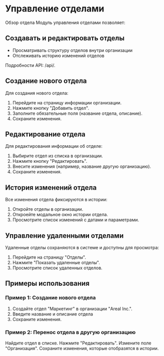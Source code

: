# Управление отделами
Обзор отдела
Модуль управления отделами позволяет:

## Создавать и редактировать отделы
- Просматривать структуру отделов внутри организации
- Отслеживать историю изменений отделов

Подробности API: /api/.
## Создание нового отдела
Для создания нового отдела:

1. Перейдите на страницу информации организации.
2. Нажмите кнопку "Добавить отдел".
3. Заполните обязательные поля (название отдела, описание).
4. Сохраните изменения.

## Редактирование отдела
Для редактирования информации об отделе:

1. Выбирите отдел из списка в организации.
2. Нажмите кнопку "Редактировать".
3. Внесите изменения (например, название другую организацию).
4. Сохраните изменения.

## История изменений отдела
Все изменения отдела фиксируются в истории:

1. Откройте отделы в организации.
2. Откроейте модальное окно истории отдела.
3. Просмотрите список изменений с датами и параметрами.

## Управление удаленными отделами
Удаленные отделы сохраняются в системе и доступны для просмотра:

1. Перейдите на страницу "Отделы".
2. Нажмите "Показать удаленные отделы".
3. Просмотрите список удаленных отделов.

## Примеры использования
### Пример 1: Создание нового отдела

1. Создайте отдел "Маркетинг" в организации "Areal Inc.".
2. Введите название и описание отдела
3. Сохраните изменения.

### Пример 2: Перенос отдела в другую организацию

Найдите отдел в списке.
Нажмите "Редактировать".
Измените поле "Организация".
Сохраните изменения, которые отобразятся в истории.
